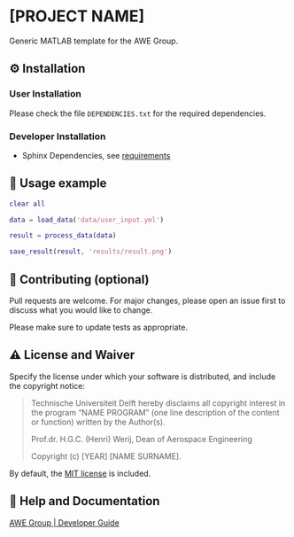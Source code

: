 # [PROJECT NAME]

Generic MATLAB template for the AWE Group.

## :gear: Installation

### User Installation
Please check the file `DEPENDENCIES.txt` for the required dependencies.

### Developer Installation
- Sphinx Dependencies, see [requirements](docs/requirements.txt)

## :eyes: Usage example

```matlab
clear all

data = load_data('data/user_input.yml')

result = process_data(data)

save_result(result, 'results/result.png')

```

## :wave: Contributing (optional)

Pull requests are welcome. For major changes, please open an issue first to discuss what you would like to change.

Please make sure to update tests as appropriate.

## :warning: License and Waiver

Specify the license under which your software is distributed, and include the copyright notice:

> Technische Universiteit Delft hereby disclaims all copyright interest in the program “NAME PROGRAM” (one line description of the content or function) written by the Author(s).
> 
> Prof.dr. H.G.C. (Henri) Werij, Dean of Aerospace Engineering
> 
> Copyright (c) [YEAR] [NAME SURNAME].

By default, the [MIT license](./LICENSE) is included.

## :gem: Help and Documentation
[AWE Group | Developer Guide](https://awegroup.github.io/developer-guide/)
